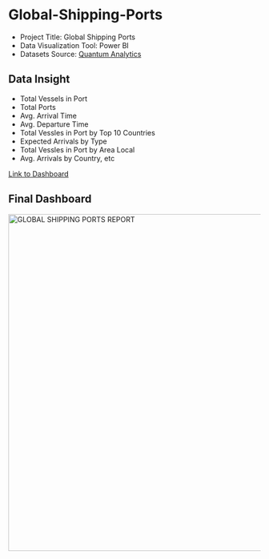 # Global-Shipping-Ports

- Project Title: Global Shipping Ports
- Data Visualization Tool: Power BI
- Datasets Source: [Quantum Analytics](https://quantumanalyticsco.org/)

## Data Insight
- Total Vessels in Port
- Total Ports
- Avg. Arrival Time
- Avg. Departure Time
- Total Vessles in Port by Top 10 Countries
- Expected Arrivals by Type
- Total Vessles in Port by Area Local
- Avg. Arrivals by Country, etc

[Link to Dashboard](https://app.powerbi.com/view?r=eyJrIjoiMGViNmE4NDktOWFkZC00NzgwLThlNGEtYmExMjU3OWU0MzcxIiwidCI6IjZkNjgxOGU4LTJmYjctNDY3Zi04MzEyLTU3MmMwYWQ1Y2YzZCJ9)

## Final Dashboard

<img width="672" alt="GLOBAL SHIPPING PORTS REPORT" src="https://github.com/user-attachments/assets/327ae9d2-72a6-4c6a-a8e3-9a12a6519ccd">


